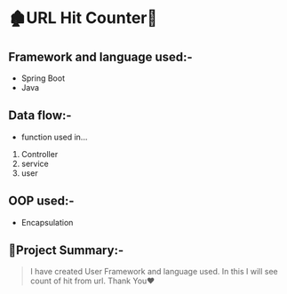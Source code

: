 # 🏚️URL Hit Counter👋

## Framework and language used:-
* Spring Boot
* Java 

## Data flow:-
* function used in...
1. Controller
2. service
4. user

## OOP used:-
* Encapsulation

## 📝Project Summary:-
> I have created User Framework and language used.  In this I will see count of hit from url.
Thank You❤️



